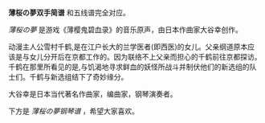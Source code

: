 

**薄桜の夢双手简谱** 和五线谱完全对应。

_薄桜の夢_ 是游戏《薄樱鬼碧血录》的音乐原声，由日本作曲家大谷幸创作。

动漫主人公雪村千鹤,是在江户长大的兰学医者(即西医)的女儿。父亲纲道原本应该是与女儿分开后在京都工作的。因为联络不上父亲而担心的千鹤前往京都探访。千鹤在那里所看见的是,与饥渴地寻求鲜血的妖怪所战斗并制伏他们的新选组的队士们。千鹤与新选组结下了奇妙缘分。

大谷幸是日本当代著名作曲家，编曲家，钢琴演奏者。

下方是 _薄桜の夢钢琴谱_ ，希望大家喜欢。

